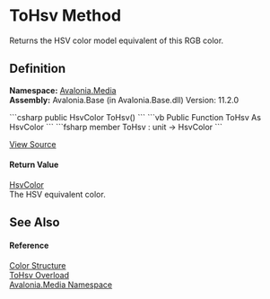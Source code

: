 # ToHsv Method


Returns the HSV color model equivalent of this RGB color.



## Definition
**Namespace:** <a href="N_Avalonia_Media">Avalonia.Media</a>  
**Assembly:** Avalonia.Base (in Avalonia.Base.dll) Version: 11.2.0

<Tabs groupId="api-code-preview">
<TabItem value="csharp" label="C#">
```csharp
public HsvColor ToHsv()
```
</TabItem>
<TabItem value="vb" label="VB">
```vb
Public Function ToHsv As HsvColor
```
</TabItem>
<TabItem value="fsharp" label="F#">
```fsharp
member ToHsv : unit -> HsvColor 
```
</TabItem>
</Tabs>



<a href="https://github.com/AvaloniaUI/Avalonia/tree/master/src/Avalonia.Base/Media/Color.cs#L496" title="View the source code">View Source</a>



#### Return Value
<a href="T_Avalonia_Media_HsvColor">HsvColor</a>  
The HSV equivalent color.

## See Also


#### Reference
<a href="T_Avalonia_Media_Color">Color Structure</a>  
<a href="Overload_Avalonia_Media_Color_ToHsv">ToHsv Overload</a>  
<a href="N_Avalonia_Media">Avalonia.Media Namespace</a>  
